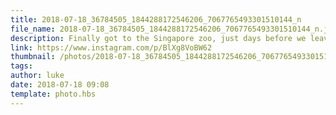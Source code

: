 ```yaml
---
title: 2018-07-18_36784505_1844288172546206_7067765493301510144_n
file_name: 2018-07-18_36784505_1844288172546206_7067765493301510144_n.jpg
description: Finally got to the Singapore zoo, just days before we leave!
link: https://www.instagram.com/p/BlXg8VoBW62
thumbnail: /photos/2018-07-18_36784505_1844288172546206_7067765493301510144_n/2018-07-18_36784505_1844288172546206_7067765493301510144_n.jpg
tags: 
author: luke
date: 2018-07-18 09:08
template: photo.hbs
---
```

